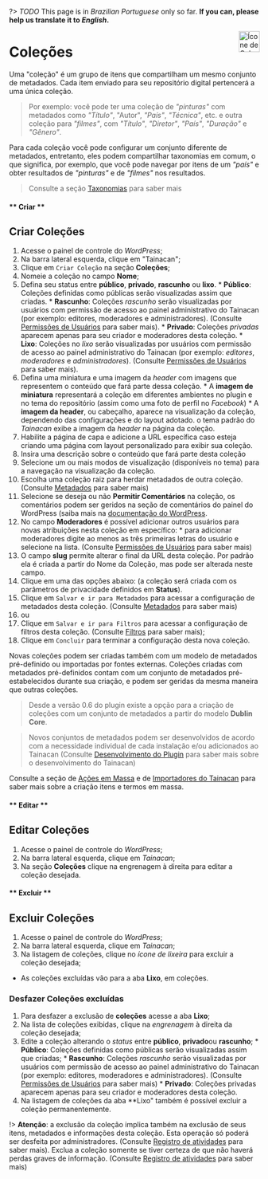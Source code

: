 ?> _TODO_  This page is in *Brazilian Portuguese* only so far. **If you can, please help us translate it to *English*.**

<div style="float: right; margin-left: 1rem;">
	<img 
		alt="Ícone de Coleções" 
		src="_assets/images/icon_collections.png"
		width="42"
		height="42">
</div>

# Coleções

Uma "coleção" é um grupo de itens que compartilham um mesmo conjunto de metadados. Cada item enviado para seu repositório digital pertencerá a uma única coleção.

> Por exemplo: você pode ter uma coleção de *"pinturas"* com metadados como *"Título"*, "Autor", *"País"*, *"Técnica"*, etc. e outra coleção para *"filmes"*, com *"Título"*, *"Diretor"*, *"País"*, *"Duração"* e *"Gênero"*.

Para cada coleção você pode configurar um conjunto diferente de metadados, entretanto, eles podem compartilhar taxonomias em comum, o que significa, por exemplo, que você pode navegar por itens de um *"país"* e obter resultados de *"pinturas"* e de *"filmes"* nos resultados.

> Consulte a seção [Taxonomias](#taxonomias) para saber mais

<!-- tabs:start -->

#### ** Criar **

## Criar Coleções
1. Acesse o painel de controle do *WordPress*;
2. Na barra lateral esquerda, clique em "Tainacan";
3. Clique em `Criar Coleção` na seção **Coleções**;  
  1. Nomeie a coleção no campo **Nome**;
  2. Defina seu status entre **público**, **privado**, **rascunho** ou **lixo**. 
    * **Público**: Coleções definidas como públicas serão visualizadas assim que criadas. 
    * **Rascunho**: Coleções *rascunho* serão visualizadas por usuários com permissão de acesso ao painel administrativo do Tainacan (por exemplo: editores, moderadores e administradores). (Consulte [Permissões de Usuários](/pt-br/users) para saber mais). 
    * **Privado**: Coleções *privadas* aparecem apenas para seu criador e moderadores desta coleção. 
    * **Lixo**: Coleções no *lixo* serão visualizadas por usuários com permissão de acesso ao painel administrativo do Tainacan (por exemplo: *editores*, *moderadores* e *administradores*). (Consulte [Permissões de Usuários](/pt-br/users) para saber mais). 
  3. Defina uma miniatura e uma imagem da *header* com imagens que representem o conteúdo que fará parte dessa coleção. 
    * A **imagem de miniatura** representará a coleção em diferentes ambientes no plugin e no tema do repositório (assim como uma foto de perfil no *Facebook*)
    * A **imagem da header**, ou cabeçalho, aparece na visualização da coleção, dependendo das configurações e do layout adotado. o tema padrão do *Tainacan* exibe a imagem da *header* na página da coleção.  
  4. Habilite a página de capa e adicione a URL específica caso esteja criando uma página com layout personalizado para exibir sua coleção.
4. Insira uma descrição sobre o conteúdo que fará parte desta coleção
  5. Selecione um ou mais modos de visualização (disponíveis no tema) para a navegação na visualização da coleção. 
  6. Escolha uma coleção raiz para herdar metadados de outra coleção.  (Consulte [Metadados](/pt-br/metadada) para saber mais) 
  7. Selecione se deseja ou não **Permitir Comentários** na coleção, os comentários podem ser geridos na seção de comentários do painel do WordPress (saiba mais na [documentação do WordPress](https://codex.wordpress.org/pt-br:Painel_Coment%C3%A1rios). 
  8. No campo **Moderadores** é possível adicionar outros usuários para novas atribuições nesta coleção em específico:
    * para adicionar moderadores digite ao menos as três primeiras letras do usuário e selecione na lista.  (Consulte [Permissões de Usuários](/pt-br/users) para saber mais)  
  9. O campo **slug** permite alterar o final da URL desta coleção. Por padrão ela é criada a partir do Nome da Coleção, mas pode ser alterada neste campo. 
5. Clique em uma das opções abaixo: (a coleção será criada com os parâmetros de privacidade definidos em **Status**).
  10. Clique em `Salvar e ir para Metadados` para acessar a configuração de metadados desta coleção. (Consulte [Metadados](/pt-br/metadada) para saber mais) 
  11. ou
  12. Clique em `Salvar e ir para Filtros` para acessar a configuração de filtros desta coleção. (Consulte [Filtros](/pt-br/filters) para saber mais); 
  13. Clique em `Concluir` para terminar a configuração desta nova coleção.

Novas coleções podem ser criadas também com um modelo de metadados pré-definido ou importadas por fontes externas.
Coleções criadas com metadados pré-definidos contam com um conjunto de metadados pré-estabelecidos durante sua criação, e podem ser geridas da mesma maneira que outras coleções. 
> Desde a versão 0.6 do plugin existe a opção para a criação de coleções com um conjunto de metadados a partir do modelo **Dublin Core**.

> Novos conjuntos de metadados podem ser desenvolvidos de acordo com a necessidade individual de cada instalação e/ou adicionados ao Tainacan (Consulte [Desenvolvimento do Plugin](/pt-br/dev/) para saber mais sobre o desenvolvimento do Tainacan)

Consulte a seção de [Ações em Massa](/pt-br/bulk-edition) e de [Importadores do Tainacan](/pt-br/importers) para saber mais sobre a criação itens e termos em massa.

#### ** Editar **
## Editar Coleções
1. Acesse o painel de controle do *WordPress*;
2. Na barra lateral esquerda, clique em *Tainacan*;
3. Na seção **Coleções** clique na engrenagem à direita para editar a coleção desejada.

#### ** Excluir **
## Excluir Coleções
1. Acesse o painel de controle do *WordPress*;
2. Na barra lateral esquerda, clique em *Tainacan*;
3. Na listagem de coleções, clique no *ícone de lixeira* para excluir a coleção desejada;
  * As coleções excluídas vão para a aba **Lixo**, em coleções.

### Desfazer Coleções excluídas
1. Para desfazer a exclusão de **coleções** acesse a aba **Lixo**;
2. Na lista de coleções exibidas, clique na *engrenagem* à direita da coleção desejada;
  1. Edite a coleção alterando o *status* entre **público**, **privado**ou **rascunho**; 
    * **Público**: Coleções definidas como públicas serão visualizadas assim que criadas; 
    * **Rascunho**: Coleções *rascunho* serão visualizadas por usuários com permissão de acesso ao painel administrativo do Tainacan (por exemplo: editores, moderadores e administradores). (Consulte [Permissões de Usuários](/pt-br/users) para saber mais) 
    * **Privado**: Coleções privadas aparecem apenas para seu criador e moderadores desta coleção. 
3. Na listagem de coleções da aba **Lixo" também é possível excluir a coleção permanentemente. 

!> **Atenção**: a exclusão da coleção implica também na exclusão de seus itens, metadados e informações desta coleção. Esta operação só poderá ser desfeita por administradores. (Consulte [Registro de atividades](/pt-br/activities) para saber mais). Exclua a coleção somente se tiver certeza de que não haverá perdas graves de informação. (Consulte [Registro de atividades](/pt-br/activities) para saber mais)

<!-- tabs:end -->